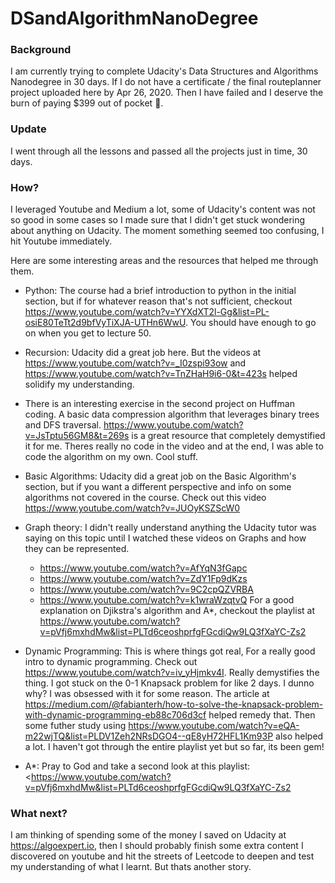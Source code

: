# DSandAlgorithmNanoDegree
### Background
I am currently trying to complete Udacity's Data Structures and Algorithms Nanodegree in 30 days.
 If I do not have a certificate / the final routeplanner project uploaded here by Apr 26, 2020.
Then I have failed and I deserve the burn of paying $399 out of pocket 😬.

### Update
 
I went through all the lessons and passed all the projects just in time, 30 days.

### How?

I leveraged Youtube and Medium a lot, some of Udacity's content was not so good in some cases so I made sure that I 
didn't get stuck wondering about anything on Udacity. The moment something seemed too confusing, I hit Youtube
immediately.

Here are some interesting areas and the resources that helped me through them.
- Python: The course had a brief introduction to python in the initial section, but if for whatever reason that's not
sufficient, checkout <https://www.youtube.com/watch?v=YYXdXT2l-Gg&list=PL-osiE80TeTt2d9bfVyTiXJA-UTHn6WwU>. You should 
have enough to go on when you get to lecture 50.
- Recursion: Udacity did a great job here. But the videos at <https://www.youtube.com/watch?v=_I0zspi93ow> and <https://www.youtube.com/watch?v=TnZHaH9i6-0&t=423s>
helped solidify my understanding.
- There is an interesting exercise in the second project on Huffman coding. A basic data compression algorithm that leverages binary trees and 
DFS traversal. <https://www.youtube.com/watch?v=JsTptu56GM8&t=269s> is a great resource that completely demystified it for me. Theres really 
no code in the video and at the end, I was able to code the algorithm on my own. Cool stuff.
- Basic Algorithms: Udacity did a great job on the Basic Algorithm's section, but if you want a different perspective and info on some
algorithms not covered in the course. Check out this video <https://www.youtube.com/watch?v=JUOyKSZScW0>
- Graph theory: I didn't really understand anything the Udacity tutor was saying on this topic until I watched these videos on Graphs and how
they can be represented. 
    * <https://www.youtube.com/watch?v=AfYqN3fGapc> 
    * <https://www.youtube.com/watch?v=ZdY1Fp9dKzs> 
    * <https://www.youtube.com/watch?v=9C2cpQZVRBA>
    * <https://www.youtube.com/watch?v=k1wraWzqtvQ>
For a good explanation on Djikstra's algorithm and A*, checkout the playlist at <https://www.youtube.com/watch?v=pVfj6mxhdMw&list=PLTd6ceoshprfgFGcdiQw9LQ3fXaYC-Zs2>

- Dynamic Programming: This is where things got real, For a really good intro to dynamic programming. Check out <https://www.youtube.com/watch?v=iv_yHjmkv4I>. Really demystifies 
the thing. I got stuck on the 0-1 Knapsack problem for like 2 days. I dunno why? I was obsessed with it for some reason. The article at <https://medium.com/@fabianterh/how-to-solve-the-knapsack-problem-with-dynamic-programming-eb88c706d3cf>
helped remedy that. Then some futher study using <https://www.youtube.com/watch?v=eQA-m22wjTQ&list=PLDV1Zeh2NRsDGO4--qE8yH72HFL1Km93P> also helped a lot. I haven't got through the entire playlist
yet but so far, its been gem!
- A*: Pray to God and take a second look at this playlist: <<https://www.youtube.com/watch?v=pVfj6mxhdMw&list=PLTd6ceoshprfgFGcdiQw9LQ3fXaYC-Zs2>

### What next?

I am thinking of spending some of the money I saved on Udacity at <https://algoexpert.io>, then I should probably finish some extra content 
I discovered on youtube and hit the streets of Leetcode to deepen and test my understanding of what I learnt. But thats another story.



